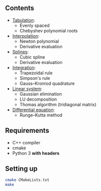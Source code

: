 ## Contents

* [Tabulation](tabulate.cpp):
  * Evenly spaced
  * Chebyshev polynomial roots
* [Interpolation](polynomial.cpp):
  * Newton polynomial
  * Derivative evaluation
* [Splines](cubic_spline.cpp):
  * Cubic spline
  * Derivative evaluation
* [Integration](integral.cpp):
  * Trapezoidal rule
  * Simpson's rule
  * Gauss&ndash;Kronrod quadrature
* [Linear system](linear_system.cpp):
  * Gaussian elimination
  * LU decomposition
  * Thomas algorithm (tridiagonal matrix)
* [Differential equation](differential_equation.cpp):
  * Runge&ndash;Kutta method


## Requirements

* C++ compiler
* cmake
* Python 3 **with headers**


## Setting up

```bash
cmake CMakeLists.txt
make
```
